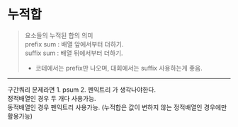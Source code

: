 # 누적합
> 요소들의 누적된 합의 의미   
> prefix sum : 배열 앞에서부터 더하기.   
> suffix sum : 배열 뒤에서부터 더하기.      
>  - 코테에서는 prefix만 나오며, 대회에서는 suffix 사용하는게 좋음.

***
구간쿼리 문제라면 1. psum  2. 펜익트리 가 생각나야한다.   
정적배열인 경우 두 개다 사용가능.   
동적배열인 경우 펜익트리 사용가능. (누적합은 값이 변하지 않는 정적배열인 경우에만 활용가능)
